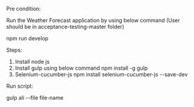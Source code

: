 
Pre condition: 

Run the Weather Forecast application by using below command (User should be in acceptance-testing-master folder)

npm run develop


Steps:

1. Install node js
2. Install gulp using below command
	npm install -g gulp
3. Selenium-cucumber-js
	npm install selenium-cucumber-js --save-dev
    
Run script:

gulp ali --file file-name



